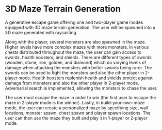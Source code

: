 # 3D Maze Terrain Generation

A generative escape game offering one and two-player game modes equipped with 3D maze terrain generation.
The user will be spawned into a 3D maze generated with raycasting. 

Along with the player, several monsters are also spawned in the maze. 
Higher levels have more complex mazes with more monsters. In various
chests distributed throughout the maze, the user can gain access to swords, health boosters,
and shields. There are different types of swords (wooden, stone, iron, golden, and diamond)
which do varying levels of damage when attacking the monsters with better swords being rarer. 
The swords can be used to fight the monsters and also the other player in 2-player mode. Health boosters 
replenish health and shields protect against damage from monsters and also the other player in 2-player mode.
Adversarial search is implemented, allowing the monsters to chase the user.

The user must escape the maze in order to win (the first user to escape the maze in 2-player
mode is the winner). Lastly, in build-your-own-maze mode, the user can create a personalized
maze by specifying size, wall locations, monster spawn, chest spawn and player spawn
locations. The user can then use the maze they built and play it in 1-player or 2-player mode.
